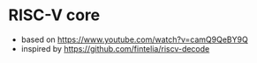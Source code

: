 # RISC-V core

* based on https://www.youtube.com/watch?v=camQ9QeBY9Q
* inspired by https://github.com/fintelia/riscv-decode

